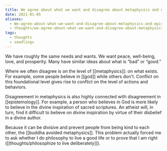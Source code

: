 ```yaml
---
title: We agree about what we want and disagree about metaphysics and epistemology
date: 2021-01-05
aliases:
  - We-agree-about-what-we-want-and-disagree-about-metaphysics-and-epistemology
  - thoughts/we-agree-about-what-we-want-and-disagree-about-metaphysics-and-epistemology
tags:
  - thoughts
  - seedlings
---
```

We have roughly the same needs and wants. We want peace, well-being, love, and prosperity. Many have similar ideas about what is “bad” or “good.”

Where we often disagree is on the level of [[metaphysics]]: on what exists. For example, some people believe in [[god]] while others don't. Conflict on this foundational level gives rise to conflict on the level of actions and behaviors.

Disagreement in metaphysics is also highly connected with disagreement in [[epistemology]]. For example, a person who believes in God is more likely to believe in the divine inspiration of sacred scriptures. An atheist will, in turn, find it difficult to believe on divine inspiration by virtue of their disbelief in a divine author.

Because it can be divisive and prevent people from being kind to each other, the [[buddha avoided metaphysics]]. This problem actually forced me to ask whether I do philosophy to live a good life or to prove that I am right ([[thoughts/philosophize to live deliberately]]).

